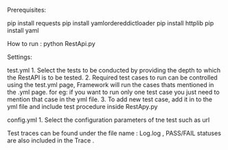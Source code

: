 Prerequisites:

pip install requests
pip install yamlordereddictloader
pip install httplib
pip install yaml

How to run :
    python RestApi.py

Settings:

test.yml
    1. Select the tests to be conducted by providing the depth to which the RestAPI is to be tested.
    2. Required test cases to run can be controlled using the test.yml page, Framework will run the cases thats mentioned in the .yml page.
    for eg: if you want to run only one test case you just need to mention that case in the yml file.
    3. To add new test case, add it in to the yml file and include test procedure inside RestApy.py

config.yml
    1. Select the configuration parameters of tne test such as url

Test traces can be found under the file name : Log.log , PASS/FAIL statuses are also included in the Trace . 
